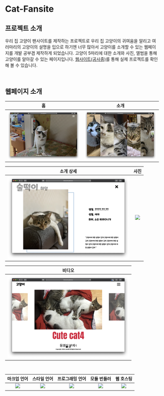 # Cat-Fansite

## 프로젝트 소개
우리 집 고양이 팬사이트를 제작하는 프로젝트로 우리 집 고양이의 귀여움을 알리고 여러마리의 고양이의 설명을 입으로 하기엔 너무 많아서 고양이를 소개할 수 있는 웹페이지를 개발 공부겸 제작하게 되었습니다. 고양이 5마리에 대한 소개와 사진, 앨범을 통해 고양이를 알아갈 수 있는 페이지입니다. [웹사이트(공사중)](https://seows2.github.io/Cat-Fansite/html/index.html)를 통해 실제 프로젝트를 확인해 볼 수 있습니다.

<br>

## 웹페이지 소개

|                       홈                       |                    소개                     |
| :--------------------------------------------: | :---------------------------------------------: |
| <img src="./pageImage/home.png" width="400px"> | <img src="./pageImage/about.png" width="400px"> |

|                     소개 상세                      |                      사진                       |
| :----------------------------------------------------: | :---------------------------------------------: |
| <img src="./pageImage/about_detail.png" width="400px"> | <img src="./pageImage/photo.gif" width="400px"> |

|                     비디오                      |
|:----------------------------------------------------:|
| <img src="./pageImage/video.png" width="400px"> |

<br>

|마크업 언어| 스타일 언어| 프로그래밍 언어 | 모듈 번들러 | 웹 호스팅 |
|:-------:|:-------:|:-------:|:-------:|:-------:|
|<img src="https://upload.wikimedia.org/wikipedia/commons/thumb/6/61/HTML5_logo_and_wordmark.svg/1200px-HTML5_logo_and_wordmark.svg.png" width="200px"> |<img src="https://upload.wikimedia.org/wikipedia/commons/thumb/d/d5/CSS3_logo_and_wordmark.svg/1200px-CSS3_logo_and_wordmark.svg.png" width="150px"> |<img src="https://cdn.iconscout.com/icon/free/png-256/javascript-2038874-1720087.png" width="200px"> |<img src="https://raw.githubusercontent.com/webpack/media/master/logo/icon-square-big.png" width="180px"> |<img src="https://github.githubassets.com/images/modules/logos_page/GitHub-Mark.png" width="150px"> |

